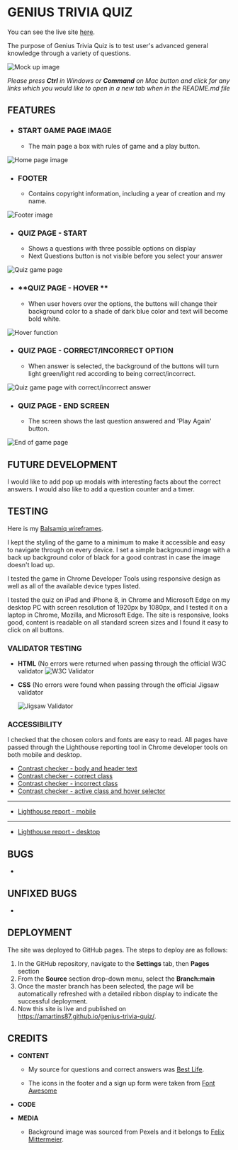 # **GENIUS TRIVIA QUIZ**

You can see the live site [here](https://amartins87.github.io/genius-trivia-quiz/).

The purpose of Genius Trivia Quiz is to test user's advanced general knowledge through a variety of questions. 

![Mock up image](assets/wireframes/Mock_up_MS2.JPG)

*Please press **Ctrl** in Windows or **Command** on Mac button and click for any links which you would like to open in a new tab when in the README.md file*

## **FEATURES**

- ### **START GAME PAGE IMAGE**
    - The main page a box with rules of game and a play button. 

![Home page image](assets/wireframes/wireframe_main_page.JPG)

- ### **FOOTER**
    - Contains copyright information, including a year of creation and my name.

![Footer image](assets/wireframes/wireframe_footer.JPG)

- ### **QUIZ PAGE - START**

    - Shows a questions with three possible options on display
    - Next Questions button is not visible before you select your answer

![Quiz game page](assets/wireframes/wireframe_game.JPG)

- ### **QUIZ PAGE - HOVER **
    - When user hovers over the options, the buttons will change their background color to a shade of dark blue color and text will become bold white. 

![Hover function](assets/wireframes/wireframe_game_hover.JPG)

- ### **QUIZ PAGE - CORRECT/INCORRECT OPTION**
    - When answer is selected, the background of the buttons will turn light green/light red according to being correct/incorrect.

![Quiz game page with correct/incorrect answer](assets/wireframes/wireframe_game_correct_incorrect.JPG)

- ### **QUIZ PAGE - END SCREEN**
    - The screen shows the last question answered and 'Play Again' button.

![End of game page](assets/wireframes/wireframe_end_screen_w_hover.JPG)

## **FUTURE DEVELOPMENT**

I would like to add pop up modals with interesting facts about the correct answers. I would also like to add a question counter and a timer. 

## **TESTING**

Here is my [Balsamiq wireframes](assets/wireframes/Balsamiq_wireframe.JPG). 

I kept the styling of the game to a minimum to make it accessible and easy to navigate through on every device. I set a simple background image with a back up background color of black for a good contrast in case the image doesn't load up.

I tested the game in Chrome Developer Tools using responsive design as well as all of the available device types listed. 

I tested the quiz on iPad and iPhone 8, in Chrome and Microsoft Edge on my desktop PC with screen resolution of 1920px by 1080px, and I tested it on a laptop in Chrome, Mozilla, and Microsoft Edge. The site is responsive, looks good, content is readable on all standard screen sizes and I found it easy to click on all buttons. 

### **VALIDATOR TESTING**

-   **HTML** (No errors were returned when passing through the official W3C validator 
    ![W3C Validator](assets/wireframes/W3C_HTML_Validator_Results.JPG)

-   **CSS** (No errors were found when passing through the official Jigsaw validator
    
    ![Jigsaw Validator](assets/wireframes/Jigsaw_CSS_Validator_Results.JPG)


### **ACCESSIBILITY**

I checked that the chosen colors and fonts are easy to read. All pages have passed through  the Lighthouse reporting tool in Chrome developer tools on both mobile and desktop.
- [Contrast checker - body and header text](assets/wireframes/accessibility/Body_text_contrast_checker.JPG)
- [Contrast checker - correct class](assets/wireframes/accessibility/Correct_class_contrast_checker.JPG)
- [Contrast checker - incorrect class](assets/wireframes/accessibility/Incorrect_class_contrast_checker.JPG)
- [Contrast checker - active class and hover selector](assets/wireframes/accessibility/Hover_selector_contrast_checker.JPG)

***
- [Lighthouse report - mobile](assets/wireframes/accessibility/Lighthouse_mobile_report.JPG)

***
- [Lighthouse report - desktop](assets/wireframes/accessibility/Lighthouse_desktop_report.JPG)


## **BUGS**

-   

## **UNFIXED BUGS**

-   

## **DEPLOYMENT**

The site was deployed to GitHub pages. The steps to deploy are as follows:
1.  In the GitHub repository, navigate to the **Settings** tab, then **Pages** section
2.  From the **Source** section drop-down menu, select the **Branch:main**
3.  Once the master branch has been selected, the page will be automatically refreshed with a detailed ribbon display to indicate the successful deployment.
4.  Now this site is live and published on https://amartins87.github.io/genius-trivia-quiz/.


## **CREDITS**

- **CONTENT**
    - My source for questions and correct answers was [Best Life](https://bestlifeonline.com/genius-trivia-questions/).

    - The icons in the footer and a sign up form were taken from [Font Awesome](https://fontawesome.com/)

- **CODE**
   

- **MEDIA**

    - Background image was sourced from Pexels and it belongs to [Felix Mittermeier](https://www.pexels.com/photo/galaxy-1146134/).
